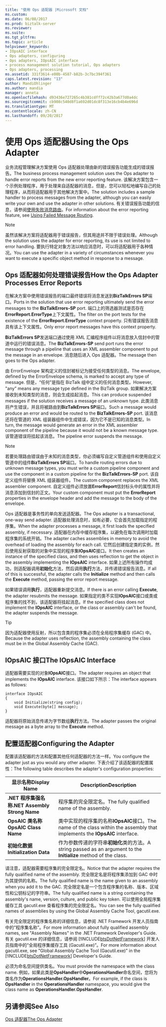 ```yaml
---
title: "使用 Ops 适配器 |Microsoft 文档"
ms.custom: 
ms.date: 06/08/2017
ms.prod: biztalk-server
ms.reviewer: 
ms.suite: 
ms.tgt_pltfrm: 
ms.topic: article
helpviewer_keywords:
- IOpsAIC interface
- Ops adapters, configuring
- Ops adapters, IOpsAIC interface
- process management solution tutorial, Ops adapters
- Ops adapters, processing
ms.assetid: 331f3614-e00b-4587-b82b-3c7bc394f361
caps.latest.revision: "13"
author: MandiOhlinger
ms.author: mandia
manager: anneta
ms.openlocfilehash: d93436e727265c4b381cdff72c42b3a677d0a4dc
ms.sourcegitcommit: cb908c540d8f1a692d01dc8f313e16cb4b4e696d
ms.translationtype: MT
ms.contentlocale: zh-CN
ms.lasthandoff: 09/20/2017
---
```

# <a name="using-the-ops-adapter"></a><span data-ttu-id="d77e3-102">使用 Ops 适配器</span><span class="sxs-lookup"><span data-stu-id="d77e3-102">Using the Ops Adapter</span></span>
<span data-ttu-id="d77e3-103">业务流程管理解决方案使用 Ops 适配器处理由新的错误报告功能生成的错误报告。</span><span class="sxs-lookup"><span data-stu-id="d77e3-103">The business process management solution uses the Ops adapter to handle error reports from the new error reporting feature.</span></span> <span data-ttu-id="d77e3-104">该解决方案包含一个示例处理程序，用于处理来自适配器的消息，但是，您可以轻松地编写自己的处理程序，从而将适配器用于其他解决方案中。</span><span class="sxs-lookup"><span data-stu-id="d77e3-104">The solution includes a sample handler to process messages from the adapter, although you can easily write your own and use the adapter in other solutions.</span></span> <span data-ttu-id="d77e3-105">有关错误报告功能的信息，请参阅[使用失败消息路由](../core/using-failed-message-routing.md)。</span><span class="sxs-lookup"><span data-stu-id="d77e3-105">For information about the error reporting feature, see [Using Failed Message Routing](../core/using-failed-message-routing.md).</span></span>  
  
> [!NOTE]
>  <span data-ttu-id="d77e3-106">虽然该解决方案将适配器用于错误报告，但其用途并不限于错误处理。</span><span class="sxs-lookup"><span data-stu-id="d77e3-106">Although the solution uses the adapter for error reporting, its use is not limited to error handling.</span></span> <span data-ttu-id="d77e3-107">要执行特定对象方法以响应消息时，可以将适配器用于各种情况。</span><span class="sxs-lookup"><span data-stu-id="d77e3-107">You can use the adapter in a variety of circumstances whenever you want to execute a specific object method in response to a message.</span></span>  
  
## <a name="how-the-ops-adapter-processes-error-reports"></a><span data-ttu-id="d77e3-108">Ops 适配器如何处理错误报告</span><span class="sxs-lookup"><span data-stu-id="d77e3-108">How the Ops Adapter Processes Error Reports</span></span>  
 <span data-ttu-id="d77e3-109">在解决方案中使用错误报告的端口最终错误将消息发送到**BizTalkErrors SP**端口。</span><span class="sxs-lookup"><span data-stu-id="d77e3-109">Ports in the solution that use error reporting ultimately send the error messages to the **BizTalkErrors-SP** port.</span></span> <span data-ttu-id="d77e3-110">端口上的筛选器测试是否存在**ErrorReport.ErrorType**上下文属性。</span><span class="sxs-lookup"><span data-stu-id="d77e3-110">The filter on the port tests for the existence of the **ErrorReport.ErrorType** context property.</span></span> <span data-ttu-id="d77e3-111">只有错误报告消息具有该上下文属性。</span><span class="sxs-lookup"><span data-stu-id="d77e3-111">Only error report messages have this context property.</span></span>  
  
 <span data-ttu-id="d77e3-112">**BizTalkErrors SP**发送端口通过使用 XML 汇编程序组件以将消息放入信封中的管道中运行的错误消息。</span><span class="sxs-lookup"><span data-stu-id="d77e3-112">The **BizTalkErrors-SP** send port runs the error message through a pipeline that uses an XML assembler component to put the message in an envelope.</span></span> <span data-ttu-id="d77e3-113">消息随后进入 Ops 适配器。</span><span class="sxs-lookup"><span data-stu-id="d77e3-113">The message then goes to the Ops adapter.</span></span>  
  
 <span data-ttu-id="d77e3-114">由 ErrorEnvelope 架构定义的信封被标记为接受任何类型的消息。</span><span class="sxs-lookup"><span data-stu-id="d77e3-114">The envelope, defined by the ErrorEnvelope schema, is marked to accept any type of message.</span></span> <span data-ttu-id="d77e3-115">但是，“任何”是指在 BizTalk 组中定义的任何消息类型。</span><span class="sxs-lookup"><span data-stu-id="d77e3-115">However, "any" means any message type defined in the BizTalk group.</span></span> <span data-ttu-id="d77e3-116">如果解决方案接收到未知类型的消息，则会生成挂起消息。</span><span class="sxs-lookup"><span data-stu-id="d77e3-116">This can produce suspended messages if the solution receives a message of an unknown type.</span></span> <span data-ttu-id="d77e3-117">此类消息将产生错误，并且将被路由到**BizTalkErrors SP**端口。</span><span class="sxs-lookup"><span data-stu-id="d77e3-117">Such a message would produce an error and would be routed to the **BizTalkErrors-SP** port.</span></span> <span data-ttu-id="d77e3-118">该消息还将在管道的 XML 组装器组件中生成错误，因为它不是已知的消息类型。</span><span class="sxs-lookup"><span data-stu-id="d77e3-118">In turn, the message would generate an error in the XML assembler component of the pipeline because it would not be a known message type.</span></span> <span data-ttu-id="d77e3-119">该管道错误将挂起该消息。</span><span class="sxs-lookup"><span data-stu-id="d77e3-119">The pipeline error suspends the message.</span></span>  
  
> [!NOTE]
>  <span data-ttu-id="d77e3-120">若要处理路由错误由于未知的消息类型，你必须编写自定义管道组件和使用自定义管道中的组件**BizTalkErrors SP**端口。</span><span class="sxs-lookup"><span data-stu-id="d77e3-120">To handle routing errors due to unknown message types, you must write a custom pipeline component and use the component in a custom pipeline for the **BizTalkErrors-SP** port.</span></span> <span data-ttu-id="d77e3-121">该自定义组件将替换 XML 组装器组件。</span><span class="sxs-lookup"><span data-stu-id="d77e3-121">The custom component replaces the XML assembler component.</span></span> <span data-ttu-id="d77e3-122">自定义组件必须放置**ErrorReport**信封标头中的属性并将消息添加到信封的正文。</span><span class="sxs-lookup"><span data-stu-id="d77e3-122">Your custom component must put the **ErrorReport** properties in the envelope header and add the message to the body of the envelope.</span></span>  
  
 <span data-ttu-id="d77e3-123">Ops 适配器是事务性的单向发送适配器。</span><span class="sxs-lookup"><span data-stu-id="d77e3-123">The Ops adapter is a transactional, one-way send adapter.</span></span> <span data-ttu-id="d77e3-124">适配器处理消息时，如有必要，它会首先加载指定的程序集。</span><span class="sxs-lookup"><span data-stu-id="d77e3-124">When the adapter processes a message, it first loads the specified assembly, if necessary.</span></span> <span data-ttu-id="d77e3-125">适配器在内存中缓存程序集，以避免在每次调用时加载程序集的系统开销。</span><span class="sxs-lookup"><span data-stu-id="d77e3-125">The adapter caches assemblies in memory to avoid the overhead of loading the assembly for each call.</span></span> <span data-ttu-id="d77e3-126">它然后创建指定类的实例，然后使用反射获取的对象中实现的程序集**IOpsAIC**接口。</span><span class="sxs-lookup"><span data-stu-id="d77e3-126">It then creates an instance of the specified class, and then uses reflection to get the object in the assembly implementing the **IOpsAIC** interface.</span></span> <span data-ttu-id="d77e3-127">如果上述所有操作均成功，则适配器调用**初始化**方法，然后调用**执行**方法，并传递错误报告消息。</span><span class="sxs-lookup"><span data-stu-id="d77e3-127">If all of this is successful, the adapter calls the **Initialize** method and then calls the **Execute** method, passing the error report message.</span></span>  
  
 <span data-ttu-id="d77e3-128">如果错误调用**执行**，适配器重新提交消息。</span><span class="sxs-lookup"><span data-stu-id="d77e3-128">If there is an error calling **Execute**, the adapter resubmits the message.</span></span> <span data-ttu-id="d77e3-129">如果指定的类不实现**IOpsAIC**接口或类或程序集的找不到，该适配器将挂起消息。</span><span class="sxs-lookup"><span data-stu-id="d77e3-129">If the specified class does not implement the **IOpsAIC** interface, or the class or assembly can't be found, the adapter suspends the message.</span></span>  
  
> [!TIP]
>  <span data-ttu-id="d77e3-130">因为适配器使用反射，所以包含类的程序集必须在全局程序集缓存 (GAC) 中。</span><span class="sxs-lookup"><span data-stu-id="d77e3-130">Because the adapter uses reflection, the assembly containing the class must be in the Global Assembly Cache (GAC).</span></span>  
  
## <a name="the-iopsaic-interface"></a><span data-ttu-id="d77e3-131">IOpsAIC 接口</span><span class="sxs-lookup"><span data-stu-id="d77e3-131">The IOpsAIC Interface</span></span>  
 <span data-ttu-id="d77e3-132">适配器需要实现的对象**IOpsAIC**接口。</span><span class="sxs-lookup"><span data-stu-id="d77e3-132">The adapter requires an object that implements the **IOpsAIC** interface.</span></span> <span data-ttu-id="d77e3-133">该接口如下所示：</span><span class="sxs-lookup"><span data-stu-id="d77e3-133">The interface appears as follows:</span></span>  
  
```  
interface IOpsAIC  
{  
    void Initialize(string config);  
    void Execute(byte[] message);  
}  
```  
  
 <span data-ttu-id="d77e3-134">适配器将原始消息传递为字节数组**执行**方法。</span><span class="sxs-lookup"><span data-stu-id="d77e3-134">The adapter passes the original message as a byte array to the **Execute** method.</span></span>  
  
## <a name="configuring-the-adapter"></a><span data-ttu-id="d77e3-135">配置适配器</span><span class="sxs-lookup"><span data-stu-id="d77e3-135">Configuring the Adapter</span></span>  
 <span data-ttu-id="d77e3-136">配置该适配器的方法和配置其他任何适配器的方法一样。</span><span class="sxs-lookup"><span data-stu-id="d77e3-136">You configure the adapter just as you would any other adapter.</span></span> <span data-ttu-id="d77e3-137">下表介绍了该适配器的配置属性：</span><span class="sxs-lookup"><span data-stu-id="d77e3-137">The following table describes the adapter's configuration properties:</span></span>  
  
|<span data-ttu-id="d77e3-138">显示名称</span><span class="sxs-lookup"><span data-stu-id="d77e3-138">Display Name</span></span>|<span data-ttu-id="d77e3-139">Description</span><span class="sxs-lookup"><span data-stu-id="d77e3-139">Description</span></span>|  
|------------------|-----------------|  
|<span data-ttu-id="d77e3-140">**.NET 程序集强名称**</span><span class="sxs-lookup"><span data-stu-id="d77e3-140">**.NET Assembly Strong Name**</span></span>|<span data-ttu-id="d77e3-141">程序集的完全限定名。</span><span class="sxs-lookup"><span data-stu-id="d77e3-141">The fully qualified name of the assembly.</span></span>|  
|<span data-ttu-id="d77e3-142">**OpsAIC 类名称**</span><span class="sxs-lookup"><span data-stu-id="d77e3-142">**OpsAIC Class Name**</span></span>|<span data-ttu-id="d77e3-143">类中实现的程序集的名称**IOpsAIC**接口。</span><span class="sxs-lookup"><span data-stu-id="d77e3-143">The name of the class within the assembly that implements the **IOpsAIC** interface.</span></span>|  
|<span data-ttu-id="d77e3-144">**初始化数据**</span><span class="sxs-lookup"><span data-stu-id="d77e3-144">**Initialization Data**</span></span>|<span data-ttu-id="d77e3-145">作为参数传递的字符串**初始化**类的方法。</span><span class="sxs-lookup"><span data-stu-id="d77e3-145">A string passed as an argument to the **Initialize** method of the class.</span></span>|  
  
 <span data-ttu-id="d77e3-146">请注意，适配器需要程序集的完全限定名。</span><span class="sxs-lookup"><span data-stu-id="d77e3-146">Notice that the adapter requires the fully qualified name of the assembly.</span></span> <span data-ttu-id="d77e3-147">完全限定名是将程序集添加到 GAC 中时为其提供的名称。</span><span class="sxs-lookup"><span data-stu-id="d77e3-147">The fully qualified name is the name given to an assembly when you add it to the GAC.</span></span> <span data-ttu-id="d77e3-148">完全限定名是一个包含程序集的名称、版本、区域性和公钥标记的字符串。</span><span class="sxs-lookup"><span data-stu-id="d77e3-148">The fully qualified name is a string containing the assembly's name, version, culture, and public key token.</span></span> <span data-ttu-id="d77e3-149">可以使用全局程序集缓存工具 gacutil.exe 查看程序集的完全限定名。</span><span class="sxs-lookup"><span data-stu-id="d77e3-149">You can see the fully qualified names of assemblies by using the Global Assembly Cache Tool, gacutil.exe.</span></span>  
  
 <span data-ttu-id="d77e3-150">有关完全限定的程序集名称的详细信息，请参阅 .NET Framework 开发人员指南中的“程序集名称”。</span><span class="sxs-lookup"><span data-stu-id="d77e3-150">For more information about fully qualified assembly names, see "Assembly Names" in the .NET Framework Developer's Guide.</span></span> <span data-ttu-id="d77e3-151">有关 gacutil.exe 的详细信息，请参阅 [!INCLUDE[btsDotNetFramework](../includes/btsdotnetframework-md.md)] 开发人员指南中的“全局程序集缓存工具 (Gacutil.exe)”。</span><span class="sxs-lookup"><span data-stu-id="d77e3-151">For more information about gacutil.exe, see "Global Assembly Cache Tool (Gacutil.exe)" in the [!INCLUDE[btsDotNetFramework](../includes/btsdotnetframework-md.md)] Developer's Guide.</span></span>  
  
 <span data-ttu-id="d77e3-152">必须为命名空间提供类名。</span><span class="sxs-lookup"><span data-stu-id="d77e3-152">You must provide the namespace with the class name.</span></span> <span data-ttu-id="d77e3-153">例如，如果此类是**OpsHandler**中**OperationsHandler**命名空间，您将为类名作为**OperationsHandler.OpsHandler**。</span><span class="sxs-lookup"><span data-stu-id="d77e3-153">For example, if the class is **OpsHandler** in the **OperationsHandler** namespace, you would give the class name as **OperationsHandler.OpsHandler**.</span></span>  
  
## <a name="see-also"></a><span data-ttu-id="d77e3-154">另请参阅</span><span class="sxs-lookup"><span data-stu-id="d77e3-154">See Also</span></span>  
 [<span data-ttu-id="d77e3-155">Ops 适配器</span><span class="sxs-lookup"><span data-stu-id="d77e3-155">The Ops Adapter</span></span>](../core/the-ops-adapter.md)